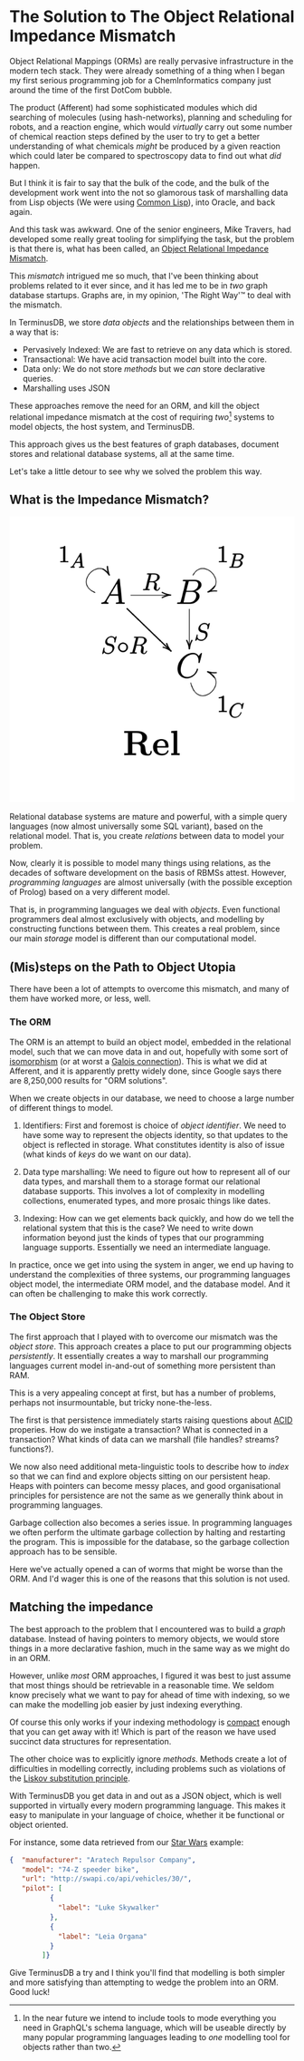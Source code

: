# The Solution to The Object Relational Impedance Mismatch

Object Relational Mappings (ORMs) are really pervasive infrastructure
in the modern tech stack. They were already something of a thing when
I began my first serious programming job for a ChemInformatics company
just around the time of the first DotCom bubble.

The product (Afferent) had some sophisticated modules which did
searching of molecules (using hash-networks), planning and scheduling
for robots, and a reaction engine, which would *virtually* carry out
some number of chemical reaction steps defined by the user to try to
get a better understanding of what chemicals *might* be produced by a
given reaction which could later be compared to spectroscopy data to
find out what *did* happen.

But I think it is fair to say that the bulk of the code, and the bulk
of the development work went into the not so glamorous task of
marshalling data from Lisp objects (We were using [Common
Lisp](https://lisp-lang.org/)), into Oracle, and back again.

And this task was awkward. One of the senior engineers, Mike Travers,
had developed some really great tooling for simplifying the task, but
the problem is that there is, what has been called, an [Object
Relational Impedance
Mismatch](https://en.wikipedia.org/wiki/Object%E2%80%93relational_impedance_mismatch).

This *mismatch* intrigued me so much, that I've been thinking about
problems related to it ever since, and it has led me to be in *two*
graph database startups. Graphs are, in my opinion, 'The Right Way'™
to deal with the mismatch.

In TerminusDB, we store *data objects* and the relationships between
them in a way that is:

* Pervasively Indexed: We are fast to retrieve on any data which is
  stored.
* Transactional: We have acid transaction model built into the core.
* Data only: We do not store *methods* but we *can* store declarative
  queries.
* Marshalling uses JSON

These approaches remove the need for an ORM, and kill the object
relational impedance mismatch at the cost of requiring *two*[^1] systems
to model objects, the host system, and TerminusDB.

This approach gives us the best features of graph databases, document
stores and relational database systems, all at the same time.

Let's take a little detour to see why we solved the problem this way.

## What is the Impedance Mismatch?

![Relations in Category Theory](../assets/Relations_category.png)

Relational database systems are mature and powerful, with a simple
query languages (now almost universally some SQL variant), based on
the relational model. That is, you create *relations* between data to
model your problem.

Now, clearly it is possible to model many things using relations, as
the decades of software development on the basis of RBMSs
attest. However, *programming languages* are almost universally (with
the possible exception of Prolog) based on a very different
model.

That is, in programming languages we deal with *objects*. Even
functional programmers deal almost exclusively with objects, and
modelling by constructing functions between them. This creates a real
problem, since our main *storage* model is different than our
computational model.

## (Mis)steps on the Path to Object Utopia

There have been a lot of attempts to overcome this mismatch, and many
of them have worked more, or less, well.

### The ORM

The ORM is an attempt to build an object model, embedded in the
relational model, such that we can move data in and out, hopefully
with some sort of
[isomorphism](https://en.wikipedia.org/wiki/Isomorphism) (or at worst
a [Galois
connection](https://en.wikipedia.org/wiki/Galois_connection)). This is
what we did at Afferent, and it is apparently pretty widely done,
since Google says there are 8,250,000 results for "ORM solutions".

When we create objects in our database, we need to choose a large
number of different things to model.

1. Identifiers: First and foremost is choice of *object
   identifier*. We need to have some way to represent the objects
   identity, so that updates to the object is reflected in
   storage. What constitutes identity is also of issue (what kinds of
   *keys* do we want on our data).

2. Data type marshalling: We need to figure out how to represent all
   of our data types, and marshall them to a storage format our
   relational database supports. This involves a lot of complexity in
   modelling collections, enumerated types, and more prosaic things
   like dates.

3. Indexing: How can we get elements back quickly, and how do we tell
   the relational system that this is the case? We need to write down
   information beyond just the kinds of types that our programming
   language supports. Essentially we need an intermediate language.

In practice, once we get into using the system in anger, we end up
having to understand the complexities of three systems, our
programming languages object model, the intermediate ORM model, and
the database model. And it can often be challenging to make this work
correctly.

### The Object Store

The first approach that I played with to overcome our mismatch was the
*object store*. This approach creates a place to put our programming
objects *persistently*. It essentially creates a way to marshall our
programming languages current model in-and-out of something more
persistent than RAM.

This is a very appealing concept at first, but has a number of
problems, perhaps not insurmountable, but tricky none-the-less.

The first is that persistence immediately starts raising questions
about [ACID](https://en.wikipedia.org/wiki/ACID) properies. How do we
instigate a transaction? What is connected in a transaction? What
kinds of data can we marshall (file handles? streams? functions?).

We now also need additional meta-linguistic tools to describe how to
*index* so that we can find and explore objects sitting on our
persistent heap. Heaps with pointers can become messy places, and good
organisational principles for persistence are not the same as we
generally think about in programming languages.

Garbage collection also becomes a series issue. In programming
languages we often perform the ultimate garbage collection by halting
and restarting the program. This is impossible for the database, so
the garbage collection approach has to be sensible.

Here we've actually opened a can of worms that might be worse than the
ORM. And I'd wager this is one of the reasons that this solution is
not used.

## Matching the impedance

The best approach to the problem that I encountered was to build a
*graph* database. Instead of having pointers to memory objects, we
would store things in a more declarative fashion, much in the same way
as we might do in an ORM.

However, unlike *most* ORM approaches, I figured it was best to just
assume that most things should be retrievable in a reasonable time. We
seldom know precisely what we want to pay for ahead of time with
indexing, so we can make the modelling job easier by just indexing
everything.

Of course this only works if your indexing methodology is
[compact](../entries/graph_representation.md) enough that you can get
away with it! Which is part of the reason we have used succinct data
structures for representation.

The other choice was to explicitly ignore *methods*. Methods create a
lot of difficulties in modelling correctly, including problems such as
violations of the [Liskov substitution
principle](https://en.wikipedia.org/wiki/Liskov_substitution_principle).

With TerminusDB you get data in and out as a JSON object, which is
well supported in virtually every modern programming language. This
makes it easy to manipulate in your language of choice, whether it be
functional or object oriented.

For instance, some data retrieved from our [Star Wars](../entries/star_wars.md)
example:

```json
{  "manufacturer": "Aratech Repulsor Company",
   "model": "74-Z speeder bike",
   "url": "http://swapi.co/api/vehicles/30/",
   "pilot": [
          {
            "label": "Luke Skywalker"
          },
          {
            "label": "Leia Organa"
          }
        ]}
```

Give TerminusDB a try and I think you'll find that modelling is both
simpler and more satisfying than attempting to wedge the problem into
an ORM. Good luck!

[^1]: In the near future we intend to include tools to mode everything you need in GraphQL's schema language, which will be useable directly by many popular programming languages leading to *one* modelling tool for objects rather than two.
